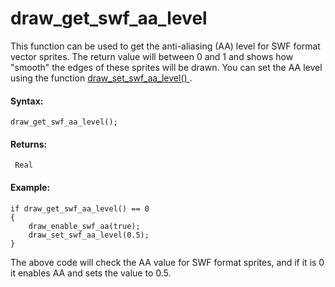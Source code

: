 # draw_get_swf_aa_level

This function can be used to get the anti-aliasing (AA) level for SWF
format vector sprites. The return value will between 0 and 1 and shows
how "smooth" the edges of these sprites will be drawn. You can set the
AA level using the function [ draw_set_swf_aa_level()
](draw_set_swf_aa_level) .

#### Syntax:

``` gml
draw_get_swf_aa_level();
```

#### Returns:

``` gml
 Real
```

#### Example:

``` gml
if draw_get_swf_aa_level() == 0
{
    draw_enable_swf_aa(true);
    draw_set_swf_aa_level(0.5);
}
```

The above code will check the AA value for SWF format sprites, and if it
is 0 it enables AA and sets the value to 0.5.
